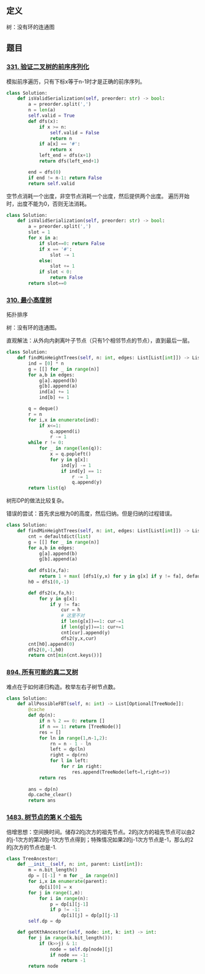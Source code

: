 
## 定义
树：没有环的连通图

## 题目

### [331\. 验证二叉树的前序序列化](https://leetcode.cn/problems/verify-preorder-serialization-of-a-binary-tree/)

模拟前序遍历，只有下标x等于n-1时才是正确的前序序列。
```py
class Solution:
    def isValidSerialization(self, preorder: str) -> bool:
        a = preorder.split(',')
        n = len(a)
        self.valid = True
        def dfs(x):
            if x >= n:
                self.valid = False
                return n
            if a[x] == '#':
                return x
            left_end = dfs(x+1)
            return dfs(left_end+1)

        end = dfs(0)
        if end != n-1: return False
        return self.valid
```

空节点消耗一个出度，非空节点消耗一个出度，然后提供两个出度。 遍历开始时，出度不能为0，否则无法消耗。

```py
class Solution:
    def isValidSerialization(self, preorder: str) -> bool:
        a = preorder.split(',')
        slot = 1
        for x in a:
            if slot==0: return False
            if x == '#':
                slot -= 1
            else:
                slot += 1
            if slot < 0:
                return False
        return slot==0
```

### [310. 最小高度树](https://leetcode.cn/problems/minimum-height-trees/description/)

拓扑排序

树：没有环的连通图。

直观解法：从外向内剥离叶子节点（只有1个相邻节点的节点），直到最后一层。

```python
class Solution:
    def findMinHeightTrees(self, n: int, edges: List[List[int]]) -> List[int]:
        ind = [0] * n
        g = [[] for _ in range(n)]
        for a,b in edges:
            g[a].append(b)
            g[b].append(a)
            ind[a] += 1
            ind[b] += 1

        q = deque()
        r = n
        for i,x in enumerate(ind):
            if x<=1: 
                q.append(i)
                r -= 1       
        while r != 0:
            for _ in range(len(q)):
                x = q.popleft()
                for y in g[x]:
                    ind[y] -= 1
                    if ind[y] == 1:
                        r -= 1
                        q.append(y)
        return list(q)
```

树形DP的做法比较复杂。

错误的尝试：首先求出根为0的高度，然后归纳。但是归纳的过程错误。

```python
class Solution:
    def findMinHeightTrees(self, n: int, edges: List[List[int]]) -> List[int]:
        cnt = defaultdict(list)
        g = [[] for _ in range(n)]
        for a,b in edges:
            g[a].append(b)
            g[b].append(a)
        
        def dfs1(x,fa):
            return 1 + max( [dfs1(y,x) for y in g[x] if y != fa], default=-1)
        h0 = dfs1(0,-1)

        def dfs2(x,fa,h):
            for y in g[x]:
                if y != fa:
                    cur = h
                    # 这里不对
                    if len(g[x])==1: cur-=1 
                    if len(g[y])==1: cur+=1
                    cnt[cur].append(y)
                    dfs2(y,x,cur)
        cnt[h0].append(0)
        dfs2(0,-1,h0)
        return cnt[min(cnt.keys())]
```

### [894\. 所有可能的真二叉树](https://leetcode.cn/problems/all-possible-full-binary-trees/)

难点在于如何递归构造。枚举左右子树节点数。
```py
class Solution:
    def allPossibleFBT(self, n: int) -> List[Optional[TreeNode]]:
        @cache
        def dp(n):
            if n % 2 == 0: return []
            if n == 1: return [TreeNode()]
            res = []
            for ln in range(1,n-1,2):
                rn = n - 1 - ln
                left = dp(ln)
                right = dp(rn)
                for l in left:
                    for r in right:
                        res.append(TreeNode(left=l,right=r))
            return res
        
        ans = dp(n)
        dp.cache_clear()
        return ans
```

### [1483\. 树节点的第 K 个祖先](https://leetcode.cn/problems/kth-ancestor-of-a-tree-node/)

倍增思想：空间换时间。储存2的j次方的祖先节点。2的j次方的祖先节点可以由2的j-1次方的第2的j-1次方节点得到；特殊情况如果2的j-1次方节点是-1，那么的2的j次方的节点也是-1.

```py
class TreeAncestor:
    def __init__(self, n: int, parent: List[int]):
        m = n.bit_length()
        dp = [[-1] * m for _ in range(n)]
        for i,x in enumerate(parent):
            dp[i][0] = x
        for j in range(1,m):
            for i in range(n):
                p = dp[i][j-1]
                if p != -1:
                    dp[i][j] = dp[p][j-1]
        self.dp = dp

    def getKthAncestor(self, node: int, k: int) -> int:
        for j in range(k.bit_length()):
            if (k>>j) & 1:
                node = self.dp[node][j]
                if node == -1:
                    return -1
        return node
```

